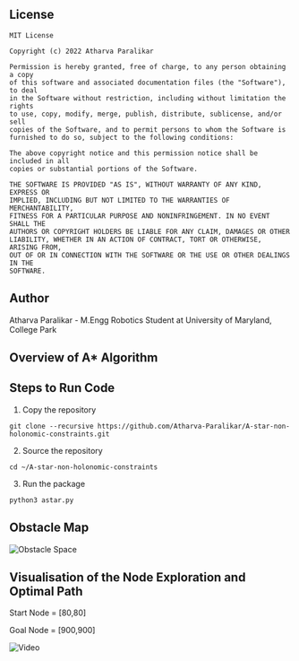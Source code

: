 ## License
```
MIT License

Copyright (c) 2022 Atharva Paralikar

Permission is hereby granted, free of charge, to any person obtaining a copy
of this software and associated documentation files (the "Software"), to deal
in the Software without restriction, including without limitation the rights
to use, copy, modify, merge, publish, distribute, sublicense, and/or sell
copies of the Software, and to permit persons to whom the Software is
furnished to do so, subject to the following conditions:

The above copyright notice and this permission notice shall be included in all
copies or substantial portions of the Software.

THE SOFTWARE IS PROVIDED "AS IS", WITHOUT WARRANTY OF ANY KIND, EXPRESS OR
IMPLIED, INCLUDING BUT NOT LIMITED TO THE WARRANTIES OF MERCHANTABILITY,
FITNESS FOR A PARTICULAR PURPOSE AND NONINFRINGEMENT. IN NO EVENT SHALL THE
AUTHORS OR COPYRIGHT HOLDERS BE LIABLE FOR ANY CLAIM, DAMAGES OR OTHER
LIABILITY, WHETHER IN AN ACTION OF CONTRACT, TORT OR OTHERWISE, ARISING FROM,
OUT OF OR IN CONNECTION WITH THE SOFTWARE OR THE USE OR OTHER DEALINGS IN THE
SOFTWARE.
```
## Author
Atharva Paralikar - M.Engg Robotics Student at University of Maryland, College Park

## Overview of A* Algorithm


## Steps to Run Code

1. Copy the repository
```
git clone --recursive https://github.com/Atharva-Paralikar/A-star-non-holonomic-constraints.git
```
2. Source the repository 
```
cd ~/A-star-non-holonomic-constraints
```
3. Run the package 
```
python3 astar.py
```
## Obstacle Map
![Obstacle Space](https://github.com/Atharva-Paralikar/A-star-Algorithm-for-mobile-Robots/blob/master/docs/obstacle_map.png)

## Visualisation of the Node Exploration and Optimal Path

Start Node = [80,80]

Goal Node = [900,900]

![Video](https://github.com/Atharva-Paralikar/A-star-Algorithm-for-mobile-Robots/blob/master/docs/video.gif)

